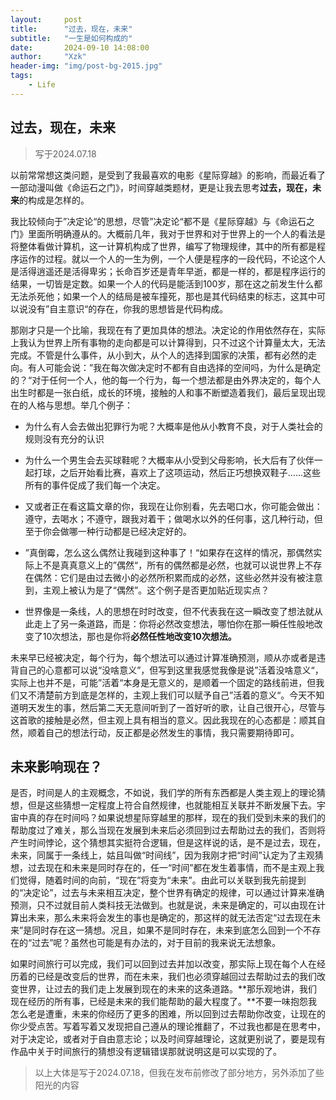 ```yaml
---
layout:     post
title:      "过去，现在，未来"
subtitle:   "一生是如何构成的"
date:       2024-09-10 14:08:00
author:     "Xzk"
header-img: "img/post-bg-2015.jpg"
tags:
    - Life
---
```


## 过去，现在，未来

> 写于2024.07.18

以前常常想这类问题，是受到了我最喜欢的电影《星际穿越》的影响，而最近看了一部动漫叫做《命运石之门》，时间穿越类题材，更是让我去思考**过去，现在，未来**的构成是怎样的。

我比较倾向于”决定论“的思想，尽管”决定论“都不是《星际穿越》与《命运石之门》里面所明确遵从的。大概前几年，我对于世界和对于世界上的一个人的看法是将整体看做计算机，这一计算机构成了世界，编写了物理规律，其中的所有都是程序运作的过程。就以一个人的一生为例，一个人便是程序的一段代码，不论这个人是活得逍遥还是活得卑劣；长命百岁还是青年早逝，都是一样的，都是程序运行的结果，一切皆是定数。如果一个人的代码是能活到100岁，那在这之前发生什么都无法杀死他；如果一个人的结局是被车撞死，那也是其代码结束的标志，这其中可以说没有”自主意识“的存在，你我的思想皆是代码构成。

那刚才只是一个比喻，我现在有了更加具体的想法。决定论的作用依然存在，实际上我认为世界上所有事物的走向都是可以计算得到，只不过这个计算量太大，无法完成。不管是什么事件，从小到大，从个人的选择到国家的决策，都有必然的走向。有人可能会说：”我在每次做决定时不都有自由选择的空间吗，为什么是确定的？“对于任何一个人，他的每一个行为，每一个想法都是由外界决定的，每个人出生时都是一张白纸，成长的环境，接触的人和事不断塑造着我们，最后呈现出现在的人格与思想。举几个例子：

- 为什么有人会去做出犯罪行为呢？大概率是他从小教育不良，对于人类社会的规则没有充分的认识
- 为什么一个男生会去买球鞋呢？大概率从小受到父母影响，长大后有了伙伴一起打球，之后开始看比赛，喜欢上了这项运动，然后正巧想换双鞋子......这些所有的事件促成了我们每一个决定。

- 又或者正在看这篇文章的你，我现在让你别看，先去喝口水，你可能会做出：遵守，去喝水；不遵守，跟我对着干；做喝水以外的任何事，这几种行动，但至于你会做哪一种行动都是已经决定好的。

- ”真倒霉，怎么这么偶然让我碰到这种事了！“如果存在这样的情况，那偶然实际上不是真真意义上的”偶然“，所有的偶然都是必然，也就可以说世界上不存在偶然：它们是由过去微小的必然所积累而成的必然，这些必然并没有被注意到，主观上被认为是了“偶然”。这个例子是否更加贴近现实点？

- 世界像是一条线，人的思想在时时改变，但不代表我在这一瞬改变了想法就从此走上了另一条道路，而是：你将必然改变想法，哪怕你在那一瞬任性般地改变了10次想法，那也是你将**必然任性地改变10次想法。**

未来早已经被决定，每个行为，每个想法可以通过计算准确预测，顺从亦或者是违背自己的心意都可以说“没啥意义”，但写到这里我感觉我像是说”活着没啥意义“，实际上也并不是，可能”活着“本身是无意义的，是顺着一个固定的路线前进，但我们又不清楚前方到底是怎样的，主观上我们可以赋予自己”活着的意义“。今天不知道明天发生的事，然后第二天无意间听到了一首好听的歌，让自己很开心，尽管与这首歌的接触是必然，但主观上具有相当的意义。因此我现在的心态都是：顺其自然，顺着自己的想法行动，反正都是必然发生的事情，我只需要期待即可。

## 未来影响现在？

是否，时间是人的主观概念，不如说，我们学的所有东西都是人类主观上的理论猜想，但是这些猜想一定程度上符合自然规律，也就能相互关联并不断发展下去。宇宙中真的存在时间吗？如果说想星际穿越里的那样，现在的我们受到未来的我们的帮助度过了难关，那么当现在发展到未来后必须回到过去帮助过去的我们，否则将产生时间悖论，这个猜想其实挺符合逻辑，但是这样说的话，是不是过去，现在，未来，同属于一条线上，姑且叫做“时间线”，因为我刚才把“时间”认定为了主观猜想，过去现在和未来是同时存在的，任一“时间”都在发生着事情，而不是主观上我们觉得，随着时间的向前，“现在”将变为“未来”。由此可以关联到我先前提到的“决定论”，过去与未来相互决定，整个世界有确定的规律，可以通过计算来准确预测，只不过就目前人类科技无法做到。也就是说，未来是确定的，可以由现在计算出未来，那么未来将会发生的事也是确定的，那这样的就无法否定“过去现在未来”是同时存在这一猜想。况且，如果不是同时存在，未来到底怎么回到一个不存在的“过去”呢？虽然也可能是有办法的，对于目前的我来说无法想象。

如果时间旅行可以完成，我们可以回到过去并加以改变，那实际上现在每个人在经历着的已经是改变后的世界，而在未来，我们也必须穿越回过去帮助过去的我们改变世界，让过去的我们走上发展到现在的未来的这条道路。**那乐观地讲，我们现在经历的所有事，已经是未来的我们能帮助的最大程度了。**不要一味抱怨我怎么老是遭重，未来的你经历了更多的困难，所以回到过去帮助你改变，让现在的你少受点苦。写着写着又发现把自己遵从的理论推翻了，不过我也都是在思考中，对于决定论，或者对于自由意志论；以及时间穿越理论，这就更别说了，要是现有作品中关于时间旅行的猜想没有逻辑错误那就说明这是可以实现的了。

> 以上大体是写于2024.07.18，但我在发布前修改了部分地方，另外添加了些阳光的内容
